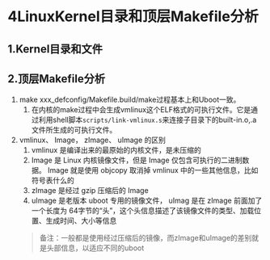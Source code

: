 # 4LinuxKernel目录和顶层Makefile分析
## 1.Kernel目录和文件

## 2.顶层Makefile分析
1. make xxx_defconfig/Makefile.build/make过程基本上和Uboot一致。
   1. 在内核的make过程中会生成vmlinux这个ELF格式的可执行文件。它是通过利用shell脚本`scripts/link-vmlinux.s`来连接子目录下的built-in.o,.a文件所生成的可执行文件。
2. vmlinux、 Image， zImage、 uImage 的区别
   1. vmlinux 是编译出来的最原始的内核文件，是未压缩的
   2. Image 是 Linux 内核镜像文件，但是 Image 仅包含可执行的二进制数据。 Image 就是使用 objcopy 取消掉 vmlinux 中的一些其他信息，比如符号表什么的
   3. zImage 是经过 gzip 压缩后的 Image
   4. uImage 是老版本 uboot 专用的镜像文件， uImag 是在 zImage 前面加了一个长度为 64字节的“头”，这个头信息描述了该镜像文件的类型、加载位置、生成时间、大小等信息
   > 备注：一般都是使用经过压缩后的镜像，而zImage和uImage的差别就是头部信息，以适应不同的uboot
